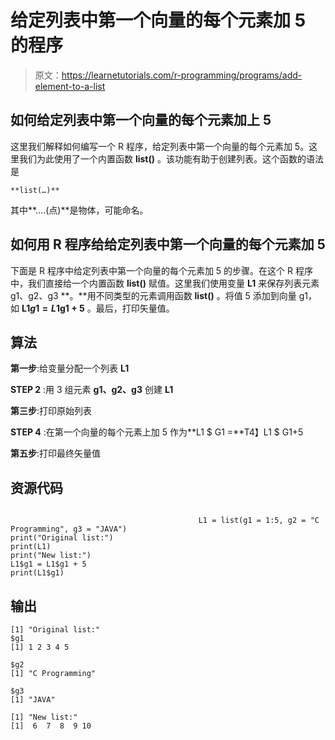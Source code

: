 # 给定列表中第一个向量的每个元素加 5 的程序

> 原文：<https://learnetutorials.com/r-programming/programs/add-element-to-a-list>

## 如何给定列表中第一个向量的每个元素加上 5

这里我们解释如何编写一个 R 程序，给定列表中第一个向量的每个元素加 5。这里我们为此使用了一个内置函数 **list()** 。该功能有助于创建列表。这个函数的语法是

```
**list(…)** 

```

其中**....(点)**是物体，可能命名。

## 如何用 R 程序给给定列表中第一个向量的每个元素加 5

下面是 R 程序中给定列表中第一个向量的每个元素加 5 的步骤。在这个 R 程序中，我们直接给一个内置函数 **list()** 赋值。这里我们使用变量 **L1** 来保存列表元素 g1、g2、g3 **。**用不同类型的元素调用函数 **list()** 。将值 5 添加到向量 g1，如 **L1$g1 =L1$g1 + 5** 。最后，打印矢量值。

## 算法

**第一步**:给变量分配一个列表 **L1**

**STEP 2** :用 3 组元素 **g1、g2、g3** 创建 **L1**

**第三步**:打印原始列表

**STEP 4** :在第一个向量的每个元素上加 5 作为**L1 $ G1 =**T4】L1 $ G1+5

**第五步**:打印最终矢量值

## 资源代码

```

                                          L1 = list(g1 = 1:5, g2 = "C Programming", g3 = "JAVA")
print("Original list:")
print(L1)
print("New list:")
L1$g1 = L1$g1 + 5
print(L1$g1)

```

## 输出

```
[1] "Original list:"
$g1
[1] 1 2 3 4 5

$g2
[1] "C Programming"

$g3
[1] "JAVA"

[1] "New list:"
[1]  6  7  8  9 10
```